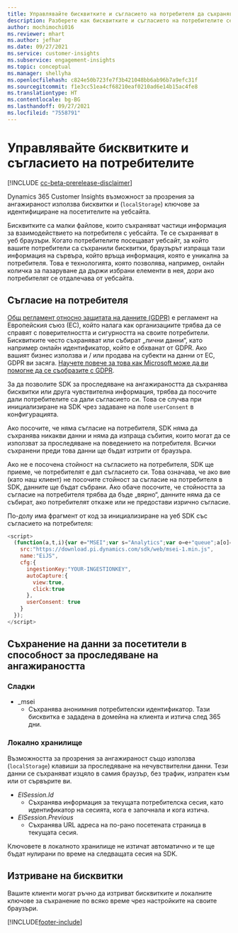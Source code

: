 ```yaml
---
title: Управлявайте бисквитките и съгласието на потребителя да съхранява потребителски данни в Dynamics 365 Customer Insights
description: Разберете как бисквитките и съгласието на потребителите се използват за идентифициране на посетителите на уебсайта.
author: mochimochi016
ms.reviewer: mhart
ms.author: jefhar
ms.date: 09/27/2021
ms.service: customer-insights
ms.subservice: engagement-insights
ms.topic: conceptual
ms.manager: shellyha
ms.openlocfilehash: c824e50b723fe7f3b421048bb6ab96b7a9efc31f
ms.sourcegitcommit: f1e3cc51ea4cf68210eaf0210ad6e14b15ac4fe8
ms.translationtype: HT
ms.contentlocale: bg-BG
ms.lasthandoff: 09/27/2021
ms.locfileid: "7558791"
---
```

# <a name="manage-cookies-and-user-consent"></a>Управлявайте бисквитките и съгласието на потребителите

[!INCLUDE [cc-beta-prerelease-disclaimer](includes/cc-beta-prerelease-disclaimer.md)]

Dynamics 365 Customer Insights възможност за прозрения за ангажираност използва бисквитки и (`localStorage`) ключове за идентифициране на посетителите на уебсайта.

Бисквитките са малки файлове, които съхраняват частици информация за взаимодействието на потребителя с уебсайта. Те се съхраняват в уеб браузъри. Когато потребителите посещават уебсайт, за който вашите потребители са съхранили бисквитки, браузърът изпраща тази информация на сървъра, който връща информация, която е уникална за потребителя. Това е технологията, която позволява, например, онлайн количка за пазаруване да държи избрани елементи в нея, дори ако потребителят се отдалечава от уебсайта.

## <a name="user-consent"></a>Съгласие на потребителя

[ Общ регламент относно защитата на данните (GDPR)](/dynamics365/get-started/gdpr/) е регламент на Европейския съюз (ЕС), който налага как организациите трябва да се справят с поверителността и сигурността на своите потребители. Бисквитките често съхраняват или събират „лични данни“, като например онлайн идентификатор, който е обхванат от GDPR. Ако вашият бизнес използва и / или продава на субекти на данни от ЕС, GDPR ви засяга. [Научете повече за това как Microsoft може да ви помогне да се съобразите с GDPR](https://www.microsoft.com/trust-center/privacy/gdpr-faqs).

За да позволите SDK за проследяване на ангажираността да съхранява бисквитки или друга чувствителна информация, трябва да посочите дали потребителите са дали съгласието си. Това се случва при инициализиране на SDK чрез задаване на поле `userConsent` в конфигурацията.

Ако посочите, че няма съгласие на потребителя, SDK няма да съхранява никакви данни и няма да изпраща събития, които могат да се използват за проследяване на поведението на потребителя. Всички съхранени преди това данни ще бъдат изтрити от браузъра.

Ако не е посочена стойност на съгласието на потребителя, SDK ще приеме, че потребителят е дал съгласието си. Това означава, че ако вие (като наш клиент) не посочите стойност за съгласие на потребителя в SDK, данните ще бъдат събрани. Ако обаче посочите, че стойността за съгласие на потребителя трябва да бъде „вярно“, данните няма да се събират, ако потребителят откаже или не предостави изрично съгласие.

По-долу има фрагмент от код за инициализиране на уеб SDK със съгласието на потребителя:
```js
<script>
  (function(a,t,i){var e="MSEI";var s="Analytics";var o=e+"queue";a[o]=a[o]||[];var r=a[e]||function(n){var t={};t[s]={};function e(e){while(e.length){var r=e.pop();t[s][r]=function(e){return function(){a[o].push([e,n,arguments])}}(r)}}var r="track";var i="set";e([r+"Event",r+"View",r+"Action",i+"Property",i+"User","initialize","teardown"]);return t}(i.name);var n=i.name;if(!a[e]){a[n]=r[s];a[o].push(["new",n]);setTimeout(function(){var e="script";var r=t.createElement(e);r.async=1;r.src=i.src;var n=t.getElementsByTagName(e)[0];n.parentNode.insertBefore(r,n)},1)}else{a[n]=new r[s]}if(i.user){a[n].setUser(i.user)}if(i.props){for(var c in i.props){a[n].setProperty(c,i.props[c])}}a[n].initialize(i.cfg)})(window,document,{
    src:"https://download.pi.dynamics.com/sdk/web/msei-1.min.js",
    name:"EiJS",
    cfg:{
      ingestionKey:"YOUR-INGESTIONKEY",
      autoCapture:{
        view:true,
        click:true
      },
      userConsent: true
    }
  });
</script>
```

## <a name="visitor-data-storage-in-engagement-insights-capability"></a>Съхранение на данни за посетители в способност за проследяване на ангажираността

### <a name="cookies"></a>Сладки

- _msei
    - Съхранява анонимния потребителски идентификатор. Тази бисквитка е зададена в домейна на клиента и изтича след 365 дни.

### <a name="local-storage"></a>Локално хранилище

Възможността за прозрения за ангажираност също използва (`localStorage`) клавиши за проследяване на нечувствителни данни. Тези данни се съхраняват изцяло в самия браузър, без трафик, изпратен към или от сървърите ви.

- *EISession.Id*
    - Съхранява информация за текущата потребителска сесия, като идентификатор на сесията, кога е започнала и кога изтича.
- *EISession.Previous*
    - Съхранява URL адреса на по-рано посетената страница в текущата сесия.

Ключовете в локалното хранилище не изтичат автоматично и те ще бъдат нулирани по време на следващата сесия на SDK.

## <a name="deleting-cookies"></a>Изтриване на бисквитки

Вашите клиенти могат ръчно да изтриват бисквитките и локалните ключове за съхранение по всяко време чрез настройките на своите браузъри.


[!INCLUDE[footer-include](../includes/footer-banner.md)]

